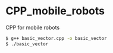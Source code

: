 # CPP_mobile_robots
CPP for mobile robots
```sh
$ g++ basic_vector.cpp -o basic_vector
$ ./basic_vector
```